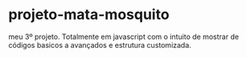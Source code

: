 # projeto-mata-mosquito
meu 3º projeto. Totalmente em javascript com o intuito de mostrar de códigos basicos a avançados e estrutura customizada.


